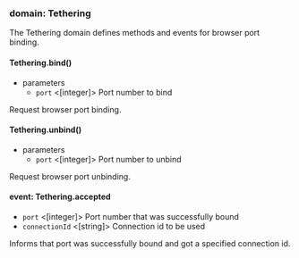
### domain: Tethering

The Tethering domain defines methods and events for browser port binding.

#### Tethering.bind()
- parameters
  - `port` <[integer]> Port number to bind

Request browser port binding.

#### Tethering.unbind()
- parameters
  - `port` <[integer]> Port number to unbind

Request browser port unbinding.

#### event: Tethering.accepted
- `port` <[integer]> Port number that was successfully bound
- `connectionId` <[string]> Connection id to be used

Informs that port was successfully bound and got a specified connection id.